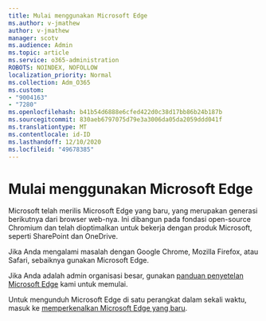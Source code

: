 ```yaml
---
title: Mulai menggunakan Microsoft Edge
ms.author: v-jmathew
author: v-jmathew
manager: scotv
ms.audience: Admin
ms.topic: article
ms.service: o365-administration
ROBOTS: NOINDEX, NOFOLLOW
localization_priority: Normal
ms.collection: Adm_O365
ms.custom:
- "9004163"
- "7280"
ms.openlocfilehash: b41b54d6888e6cfed422d0c38d17bb86b24b187b
ms.sourcegitcommit: 830aeb6797075d79e3a3006da05da2059ddd041f
ms.translationtype: MT
ms.contentlocale: id-ID
ms.lasthandoff: 12/10/2020
ms.locfileid: "49678385"
---
```

# <a name="start-using-microsoft-edge"></a>Mulai menggunakan Microsoft Edge

Microsoft telah merilis Microsoft Edge yang baru, yang merupakan generasi berikutnya dari browser web-nya. Ini dibangun pada fondasi open-source Chromium dan telah dioptimalkan untuk bekerja dengan produk Microsoft, seperti SharePoint dan OneDrive.

Jika Anda mengalami masalah dengan Google Chrome, Mozilla Firefox, atau Safari, sebaiknya gunakan Microsoft Edge.

Jika Anda adalah admin organisasi besar, gunakan [panduan penyetelan Microsoft Edge](https://go.microsoft.com/fwlink/?linkid=2142423) kami untuk memulai.

Untuk mengunduh Microsoft Edge di satu perangkat dalam sekali waktu, masuk ke [memperkenalkan Microsoft Edge yang baru](https://go.microsoft.com/fwlink/?linkid=2141049).
